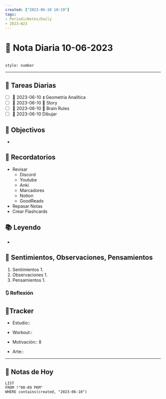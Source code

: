 ```yaml
---
created: ["2023-06-10 10:19"]
tags:
- PeriodicNotes/Daily
- 2023-W23
---
```


# 📅 Nota Diaria 10-06-2023
```toc

style: number

```

---
## 🔷 Tareas Diarias
- [ ] 📅 2023-06-10 ⏫ Geometría Analítica
- [ ] 📅 2023-06-10 🔼 Story
- [ ] 📅 2023-06-10 🔽 Brain Rules
- [ ] 📅 2023-06-10 Dibujar

## 🎯 Objectivos
- 
## 📕 Recordatorios
- Revisar
	- Discord
	- Youtube
	- Anki
	- Marcadores
	- Notion
	- GoodReads
- Repasar Notas
- Crear Flashcards

## 📚 Leyendo
- 
## 💬 Sentimientos, Observaciones, Pensamientos 
1. Sentimientos
	1. 
2. Observaciones
	1. 
3. Pensamientos
	1. 
### 🔃 Reflexión

## 🔷Tracker

- Estudio::

- Workout::

- Motivación:: 8

- Arte::
---

## 📅 Notas de Hoy
```dataview
LIST 
FROM !"00-09 PKM" 
WHERE contains(created, "2023-06-10")
```
